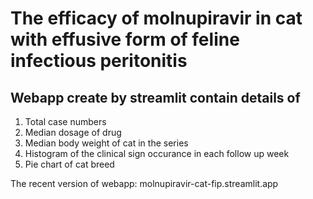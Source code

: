 # The efficacy of molnupiravir in cat with effusive form of feline infectious peritonitis 

## Webapp create by streamlit contain details of 
1. Total case numbers
2. Median dosage of drug
3. Median body weight of cat in the series
4. Histogram of the clinical sign occurance in each follow up week
5. Pie chart of cat breed

The recent version of webapp: molnupiravir-cat-fip.streamlit.app
